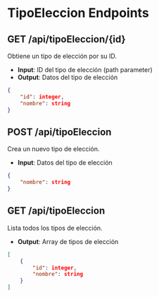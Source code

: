 # TipoEleccion Endpoints

## GET /api/tipoEleccion/{id}
Obtiene un tipo de elección por su ID.
- **Input**: ID del tipo de elección (path parameter)
- **Output**: Datos del tipo de elección
```json
{
    "id": integer,
    "nombre": string
}
```

## POST /api/tipoEleccion
Crea un nuevo tipo de elección.
- **Input**: Datos del tipo de elección
```json
{
    "nombre": string
}
```


## GET /api/tipoEleccion
Lista todos los tipos de elección.
- **Output**: Array de tipos de elección
```json
[
    {
        "id": integer,
        "nombre": string
    }
]
```

